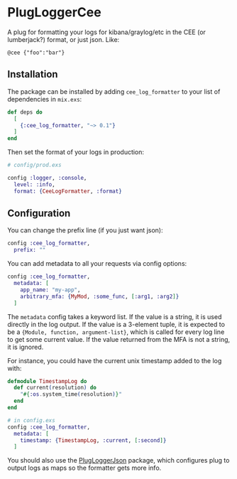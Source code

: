 # PlugLoggerCee

A plug for formatting your logs for kibana/graylog/etc in the CEE (or lumberjack?) format, or just
json. Like:

```
@cee {"foo":"bar"}
```

## Installation

The package can be installed by adding `cee_log_formatter` to your list of dependencies in
`mix.exs`:

```elixir
def deps do
  [
    {:cee_log_formatter, "~> 0.1"}
  ]
end
```

Then set the format of your logs in production:

```elixir
# config/prod.exs

config :logger, :console,
  level: :info,
  format: {CeeLogFormatter, :format}

```

## Configuration

You can change the prefix line (if you just want json):

```elixir
config :cee_log_formatter,
  prefix: ""
```


You can add metadata to all your requests via config options:

```elixir
config :cee_log_formatter,
  metadata: [
    app_name: "my-app",
    arbitrary_mfa: {MyMod, :some_func, [:arg1, :arg2]}
  ]
```

The `metadata` config takes a keyword list. If the value is a string, it is used directly in the
log output. If the value is a 3-element tuple, it is expected to be a `{Module, function,
argument-list}`, which is called for every log line to get some current value. If the value
returned from the MFA is not a string, it is ignored.

For instance, you could have the current unix timestamp added to the log with:

```elixir
defmodule TimestampLog do
  def current(resolution) do
    "#{:os.system_time(resolution)}"
  end
end

# in config.exs
config :cee_log_formatter,
  metadata: [
    timestamp: {TimestampLog, :current, [:second]}
  ]
```

You should also use the [PlugLoggerJson](https://github.com/bleacherreport/plug_logger_json)
package, which configures plug to output logs as maps so the formatter gets more info.

